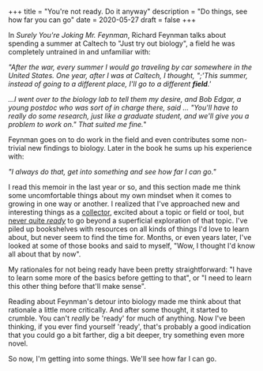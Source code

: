 +++
title = "You're not ready. Do it anyway"
description = "Do things, see how far you can go"
date = 2020-05-27
draft = false
+++

In _Surely You're Joking Mr. Feynman_, Richard Feynman talks about spending a summer at Caltech to "Just try out biology", a field he was completely untrained in and unfamiliar with: 

_"After the war, every summer I would go traveling by car somewhere in the United States. One year, after I was at Caltech, I thought, ";'This summer, instead of going to a different place, I'll go to a different **field**.'_

_...I went over to the biology lab to tell them my desire, and Bob Edgar, a young post­doc who was sort of in charge there, said ... "You'll have to really do some research, just like a graduate student, and we'll give you a problem to work on." That suited me fine._"

Feynman goes on to do work in the field and even contributes some non-trivial new findings to biology. Later in the book he sums up his experience with:

_"I always do that, get into something and see how far I can go."_

I read this memoir in the last year or so, and this section made me think some uncomfortable things about my own mindset when it comes to growing in one way or another. I realized that I've approached new and interesting things as a [collector](https://zettelkasten.de/posts/collectors-fallacy/), excited about a topic or field or tool, but [never quite _ready_](https://nesslabs.com/start-now) to go beyond a superficial exploration of that topic. I've piled up bookshelves with resources on all kinds of things I'd love to learn about, but never seem to find the time for. Months, or even years later, I've looked at some of those books and said to myself, "Wow, I thought I'd know all about that by now".

My rationales for not being ready have been pretty straightforward: "I have to learn some more of the basics before getting to that", or "I need to learn this other thing before that'll make sense".

Reading about Feynman's detour into biology made me think about that rationale a little more critically. And after some thought, it started to crumble. You can't _really_ be 'ready' for much of anything. Now I've been thinking, if you ever find yourself 'ready', that's probably a good indication that you could go a bit farther, dig a bit deeper, try something even more novel.

So now, I'm getting into some things. We'll see how far I can go.